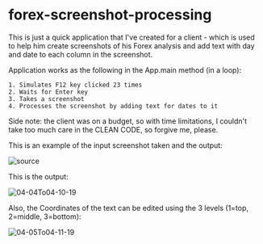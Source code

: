 # forex-screenshot-processing

This is just a quick application that I've created for a client - which is used to help him create screenshots of his Forex analysis and add text with day and date to each column in the screenshot.

Application works as the following in the App.main method (in a loop):

    1. Simulates F12 key clicked 23 times
    2. Waits for Enter key
    3. Takes a screenshot
    4. Processes the screenshot by adding text for dates to it

Side note: the client was on a budget, so with time limitations, I couldn't take too much care in the CLEAN CODE, so forgive me, please. 

This is an example of the input screenshot taken and the output:

![source](https://github.com/MujcicTarik/forex-screenshot-processing/assets/93707322/63cf8b84-a2ca-414b-9e5c-93110f30100f)

This is the output:

![04-04To04-10-19](https://github.com/MujcicTarik/forex-screenshot-processing/assets/93707322/368c3fbf-aa9d-4cf7-9b83-6a7b42eab013)

Also, the Coordinates of the text can be edited using the 3 levels (1=top, 2=middle, 3=bottom):

![04-05To04-11-19](https://github.com/MujcicTarik/forex-screenshot-processing/assets/93707322/4ba6017c-6151-4fbc-bfee-bd3d1bde01ce)

